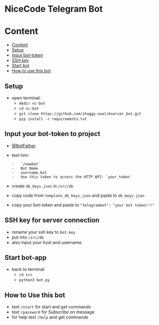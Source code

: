 # NiceCode Telegram Bot

# Content
-   [Content](https://gitlab.nicecode.biz/korneev.r/telebot-3/-/blob/readme-fixes/README.md#content)
-   [Setup](https://gitlab.nicecode.biz/korneev.r/telebot-3/-/blob/readme-fixes/README.md#setup)
-   [Input bot-token](https://gitlab.nicecode.biz/korneev.r/telebot-3/-/blob/readme-fixes/README.md#input-your-bot-token-to-project)
-   [SSH key](https://gitlab.nicecode.biz/korneev.r/telebot-3/-/blob/readme-fixes/README.md#ssh-key-for-server-connection)
-   [Start bot](https://gitlab.nicecode.biz/korneev.r/telebot-3/-/blob/readme-fixes/README.md#start-bot-app)
-   [How to use this bot](https://gitlab.nicecode.biz/korneev.r/telebot-3/-/blob/readme-fixes/README.md#how-to-use-this-bot)

##  Setup
-   open terminal:
    - `mkdir nc-bot`
    - `cd nc-bot`
    - `git clone https://github.com/shaggy-axel/mserver_bot.git`
    - `pip install -r requirements.txt`

##  Input your bot-token to project
-   [@BotFather](https://telegram.me/BotFather)
-   text him: 
            
        -   `/newbot`
        -   Bot Name
        -   username_bot
        -   Use this token to access the HTTP API: `your_token`

-   create `db_keys.json` in `/src/db`
-   copy code from `template_db_keys.json` and paste to `db_keys.json`
-   copy your bot-token and paste to `"telegrambot": "your bot token!!!"`

##  SSH key for server connection
-   rename your ssh key to `bot.key`
-   put into `/src/db`
-   also input your host and username

##  Start bot-app
-   back to terminal
    -   `cd src`
    -   `python3 bot.py`

##  How to Use this bot
-   text `/start` for start and get commands
-   text `/password` for Subscribe on message
-   for help text `/help` and get commands


